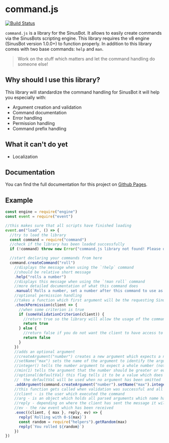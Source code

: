 # command.js

[![Build Status](https://travis-ci.com/Multivit4min/Sinusbot-Command.svg?branch=master)](https://travis-ci.com/Multivit4min/Sinusbot-Command)

`command.js` is a library for the SinusBot. It allows to easily create commands via the SinusBots scripting engine. This library requires the v8 engine (SinusBot version 1.0.0+) to function properly. In addition to this library comes with two base commands: `help` and `man`.

> Work on the stuff which matters and let the command handling do someone else!

## Why should I use this library?

This library will standardize the command handling for SinusBot it will help you especially with:

- Argument creation and validation
- Command documentation
- Error handling
- Permission handling
- Command prefix handling

## What it can't do yet

- Localization
  
## Documentation

You can find the full documentation for this project on [Github Pages](https://multivit4min.github.io/Sinusbot-Command).

## Example

```javascript
const engine = require("engine")
const event = require("event")

//this makes sure that all scripts have finished loading
event.on("load", () => {
  //try to load the library
  const command = require("command")
  //check if the library has been loaded successfully
  if (!command) throw new Error("command.js library not found! Please download command.js and enable it to be able use this script!")

  //start declaring your commands from here
  command.createCommand("roll")
    //displays the message when using the `!help` command
    //should be relative short message
    .help("rolls a number")
    //displays this message when using the `!man roll` command
    //more detailed documentation of what this command does
    .manual(`Rolls a number, set a number after this command to use as maximum`)
    //optional permission handling
    //takes a function which first argument will be the requesting SinuSbot client
    .checkPermission(client => {
      //when some criterion is true
      if (someValidationCriterion(client)) {
        //return true so the library will allow the usage of the command to the client
        return true
      } else {
        //return false if you do not want the client to have access to this command
        return false
      }
    })
    //adds an optional argument
    //createArgument("number") creates a new argument which expects a number
    //setName("max") sets the name of the argument to identify the argument later
    //integer() tells the number argument to expect a whole number (not a floating point)
    //min(1) tells the argument that the number should be greater or equal to 1
    //optional(defaultVal) this flag tells it to be a value which does not necessarily be omitted
    //  the defaultVal will be used when no argument has been omitted
    .addArgument(command.createArgument("number").setName("max").integer().min(1).optional(10))
    //this function gets called when validation was successful and all arguments have been parsed successful
    //client - is the user which executed the command
    //arg - is an object which holds all parsed arguments which name has been set via the arguments .setName() function
    //reply - depending on where the client has sent the message it will automatically reply to the client, channel or server chat
    //ev - the raw event which has been received
    .exec((client, { max }, reply, ev) => {
      reply(`Rolling with 0-${max}`)
      const random = require("helpers").getRandom(max)
      reply(`You rolled ${random}`)
    })
})
```
